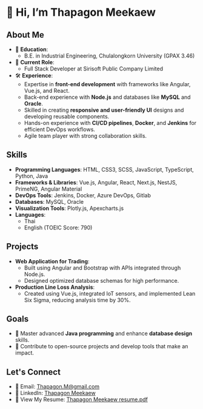 # 👋 Hi, I’m Thapagon Meekaew  

## About Me  
- 🌟 **Education**:  
  - B.E. in Industrial Engineering, Chulalongkorn University (GPAX 3.46)  
- 💼 **Current Role**:  
  - Full Stack Developer at Sirisoft Public Company Limited  
- 🛠️ **Experience**:  
  - Expertise in **front-end development** with frameworks like Angular, Vue.js, and React.  
  - Back-end experience with **Node.js** and databases like **MySQL** and **Oracle**.  
  - Skilled in creating **responsive and user-friendly UI** designs and developing reusable components.  
  - Hands-on experience with **CI/CD pipelines**, **Docker**, and **Jenkins** for efficient DevOps workflows.  
  - Agile team player with strong collaboration skills.  

## Skills  
- **Programming Languages**: HTML, CSS3, SCSS, JavaScript, TypeScript, Python, Java  
- **Frameworks & Libraries**: Vue.js, Angular, React, Next.js, NestJS, PrimeNG, Angular Material  
- **DevOps Tools**: Jenkins, Docker, Azure DevOps, Gitlab  
- **Databases**: MySQL, Oracle  
- **Visualization Tools**: Plotly.js, Apexcharts.js  
- **Languages**:  
  - Thai  
  - English (TOEIC Score: 790)  

## Projects  
- **Web Application for Trading**:  
  - Built using Angular and Bootstrap with APIs integrated through Node.js.  
  - Designed optimized database schemas for high performance.  
- **Production Line Loss Analysis**:  
  - Created using Vue.js, integrated IoT sensors, and implemented Lean Six Sigma, reducing analysis time by 30%.  

## Goals  
- 🚀 Master advanced **Java programming** and enhance **database design** skills.  
- 🌟 Contribute to open-source projects and develop tools that make an impact.  

## Let's Connect  
- 📧 Email: [Thapagon.M@gmail.com](mailto:Thapagon.M@gmail.com)  
- 💼 LinkedIn: [Thapagon Meekaew](https://www.linkedin.com/in/thapagon-meekaew/)  
- 📄 View My Resume: [Thapagon Meekaew resume.pdf](https://github.com/KarnThapagon/KarnThapagon/blob/main/Thapagon%20Meekaew%20resume.pdf)
